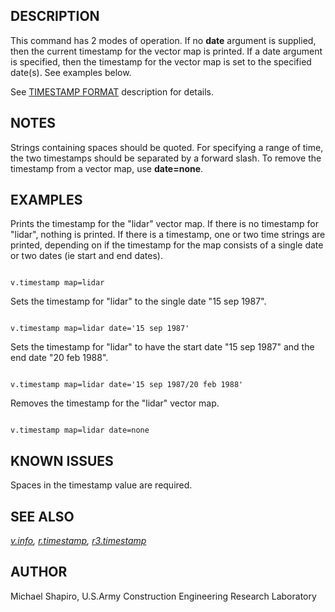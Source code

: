 
## DESCRIPTION

This command has 2 modes of operation. If no **date** argument is
supplied, then the current timestamp for the vector map is printed. If
a date argument is specified, then the timestamp for the vector map is
set to the specified date(s). See examples below.

See [TIMESTAMP FORMAT](r.timestamp.html#timestamp-format)
description for details.

## NOTES

Strings containing spaces should be quoted. For specifying a range of
time, the two timestamps should be separated by a forward slash. To
remove the timestamp from a vector map, use **date=none**.

## EXAMPLES

Prints the timestamp for the "lidar" vector map. If there is no
timestamp for "lidar", nothing is printed. If there is a timestamp,
one or two time strings are printed, depending on if the timestamp for
the map consists of a single date or two dates (ie start and end
dates).

```

v.timestamp map=lidar

```

Sets the timestamp for "lidar" to the single date "15 sep 1987".

```

v.timestamp map=lidar date='15 sep 1987'

```

Sets the timestamp for "lidar" to have the start date "15 sep 1987"
and the end date "20 feb 1988".

```

v.timestamp map=lidar date='15 sep 1987/20 feb 1988'

```

Removes the timestamp for the "lidar" vector map.

```

v.timestamp map=lidar date=none

```

## KNOWN ISSUES

Spaces in the timestamp value are required.

## SEE ALSO

*[v.info](v.info.html),
[r.timestamp](r.timestamp.html),
[r3.timestamp](r3.timestamp.html)*

## AUTHOR

Michael Shapiro, U.S.Army Construction Engineering Research Laboratory
